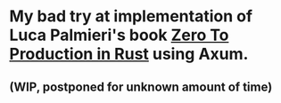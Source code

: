 # My bad try at implementation of Luca Palmieri's book [Zero To Production in Rust](https://www.zero2prod.com) using Axum.
## (WIP, postponed for unknown amount of time)
